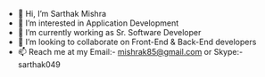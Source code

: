 - 👋 Hi, I’m Sarthak Mishra
- 👀 I’m interested in Application Development
- 🌱 I’m currently working as Sr. Software Developer
- 💞️ I’m looking to collaborate on Front-End & Back-End developers
- 📫 Reach me at my Email:- mishrak85@gmail.com or Skype:- sarthak049

<!---
sarthakmis/sarthakmis is a ✨ special ✨ repository because its `README.md` (this file) appears on your GitHub profile.
You can click the Preview link to take a look at your changes.
--->

